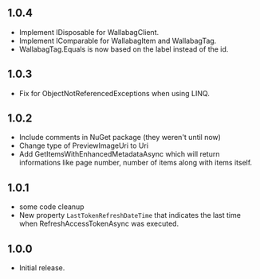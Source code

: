 ## 1.0.4
- Implement IDisposable for WallabagClient.
- Implement IComparable for WallabagItem and WallabagTag.
- WallabagTag.Equals is now based on the label instead of the id.

## 1.0.3
- Fix for ObjectNotReferencedExceptions when using LINQ.

## 1.0.2
- Include comments in NuGet package (they weren't until now)
- Change type of PreviewImageUri to Uri
- Add GetItemsWithEnhancedMetadataAsync which will return informations like page number, number of items along with items itself.

## 1.0.1
- some code cleanup
- New property `LastTokenRefreshDateTime` that indicates the last time when RefreshAccessTokenAsync was executed.

## 1.0.0
- Initial release.